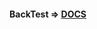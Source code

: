 #### BackTest => [DOCS](https://github.com/universalbit-dev/gekko-m4-globular-cluster/blob/master/docs/mode/backtest/backtest.md)
